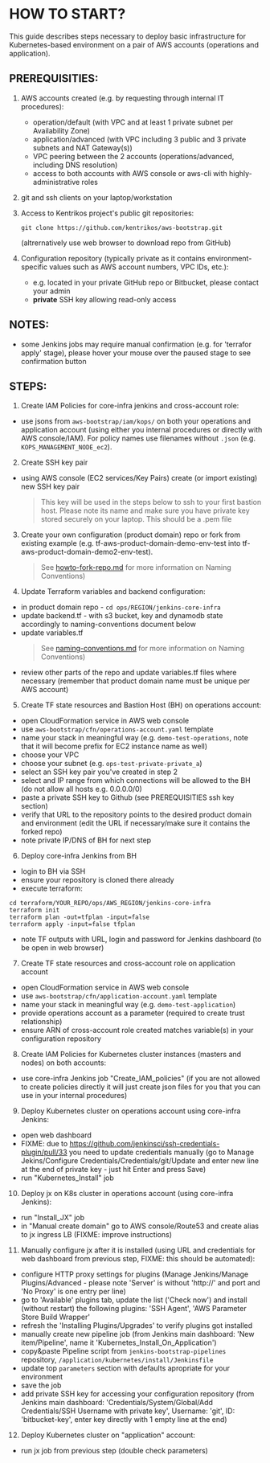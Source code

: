 # HOW TO START?

This guide describes steps necessary to deploy basic infrastructure for Kubernetes-based environment
on a pair of AWS accounts (operations and application).


## PREREQUISITIES:

1. AWS accounts created (e.g. by requesting through internal IT procedures):

	* operation/default (with VPC and at least 1 private subnet per Availability Zone)
	* application/advanced (with VPC including 3 public and 3 private subnets and NAT Gateway(s))
	* VPC peering between the 2 accounts (operations/advanced, including DNS resolution)
	* access to both accounts with AWS console or aws-cli with highly-administrative roles

3. git and ssh clients on your laptop/workstation

4. Access to Kentrikos project's public git repositories:

	```
	git clone https://github.com/kentrikos/aws-bootstrap.git
	```
    (altrernatively use web browser to download repo from GitHub)

5. Configuration repository (typically private as it contains environment-specific values such as AWS account numbers, VPC IDs, etc.):
    * e.g. located in your private GitHub repo or Bitbucket, please contact your admin
    * __private__ SSH key allowing read-only access



## NOTES:

* some Jenkins jobs may require manual confirmation (e.g. for 'terrafor apply' stage), please hover your mouse over the paused stage to see confirmation button


## STEPS:

1. Create IAM Policies for core-infra jenkins and cross-account role:

* use jsons from `aws-bootstrap/iam/kops/` on both your operations and application account (using either you internal procedures or directly with AWS console/IAM). For policy names use filenames without `.json` (e.g. `KOPS_MANAGEMENT_NODE_ec2`).

2. Create SSH key pair

* using AWS console (EC2 services/Key Pairs) create (or import existing) new SSH key pair

	> This key will be used in the steps below to ssh to your first bastion host. Please note its name and make sure you have private key stored securely on your laptop. This should be a .pem file

3. Create your own configuration (product domain) repo or fork from existing example (e.g. tf-aws-product-domain-demo-env-test into tf-aws-product-domain-demo2-env-test).

	> See [howto-fork-repo.md](https://github.com/kentrikos/aws-bootstrap/blob/master/docs/howto-fork-repo.md) for more information on Naming Conventions)

4. Update Terraform variables and backend configuration:

* in product domain repo - ```cd ops/REGION/jenkins-core-infra```
* update backend.tf - with s3 bucket, key and dynamodb state accordingly to naming-conventions document below
* update variables.tf
	> See [naming-conventions.md](https://github.com/kentrikos/aws-bootstrap/blob/master/docs/naming-conventions.md) for more information on Naming Conventions)
* review other parts of the repo and update variables.tf files where necessary (remember that product domain name must be unique per AWS account)

5. Create TF state resources and Bastion Host (BH) on operations account:

* open CloudFormation service in AWS web console
* use `aws-bootstrap/cfn/operations-account.yaml` template
* name your stack in meaningful way (e.g. `demo-test-operations`, note that it will become prefix for EC2 instance name as well)
* choose your VPC
* choose your subnet (e.g. `ops-test-private-private_a`)
* select an SSH key pair you've created in step 2
* select and IP range from which connections will be allowed to the BH (do not allow all hosts e.g. 0.0.0.0/0)
* paste a private SSH key to Github (see PREREQUISITIES ssh key section)
* verify that URL to the repository points to the desired product domain and environment (edit the URL if necessary/make sure it contains the forked repo)
* note private IP/DNS of BH for next step

6. Deploy core-infra Jenkins from BH

* login to BH via SSH
* ensure your repository is cloned there already
* execute terraform:
```
cd terraform/YOUR_REPO/ops/AWS_REGION/jenkins-core-infra
terraform init
terraform plan -out=tfplan -input=false
terraform apply -input=false tfplan
```
* note TF outputs with URL, login and password for Jenkins dashboard (to be open in web browser)

7. Create TF state resources and cross-account role on application account

* open CloudFormation service in AWS web console
* use `aws-bootstrap/cfn/application-account.yaml` template
* name your stack in meaningful way (e.g. `demo-test-application`)
* provide operations account as a parameter (required to create trust relationship)
* ensure ARN of cross-account role created matches variable(s) in your configuration repository

8. Create IAM Policies for Kubernetes cluster instances (masters and nodes) on both accounts:

* use core-infra Jenkins job "Create_IAM_policies" (if you are not allowed to create policies directly it will just create json files for you that you can use in your internal procedures)

9. Deploy Kubernetes cluster on operations account using core-infra Jenkins:

* open web dashboard
* FIXME: due to https://github.com/jenkinsci/ssh-credentials-plugin/pull/33 you need to update credentials manually (go to Manage Jekins/Configure Credentials/Credentials/git/Update and enter new line at the end of private key - just hit Enter and press Save)
* run "Kubernetes_Install" job

10. Deploy jx on K8s cluster in operations account (using core-infra Jenkins):

* run "Install_JX" job
* in "Manual create domain" go to AWS console/Route53 and create alias to jx ingress LB (FIXME: improve instructions)

11. Manually configure jx after it is installed (using URL and credentials for web dashboard from previous step, FIXME: this should be automated):

* configure HTTP proxy settings for plugins (Manage Jenkins/Manage Plugins/Advanced - please note 'Server' is without 'http://' and port and 'No Proxy' is one entry per line)
* go to 'Available' plugins tab, update the list ('Check now') and install (without restart) the following plugins: 'SSH Agent', 'AWS Parameter Store Build Wrapper'
* refresh the 'Installing Plugins/Upgrades' to verify plugins got installed
* manually create new pipeline job (from Jenkins main dashboard: 'New item/Pipeline', name it 'Kubernetes_Install_On_Application')
* copy&paste Pipeline script from `jenkins-bootstrap-pipelines` repository, `/application/kubernetes/install/Jenkinsfile`
* update top `parameters` section with defaults apropriate for your environment
* save the job
* add private SSH key for accessing your configuration repository (from Jenkins main dashboard: 'Credentials/System/Global/Add Credentials/SSH Username with private key', Username: 'git', ID: 'bitbucket-key', enter key directly with 1 empty line at the end)

12. Deploy Kubernetes cluster on "application" account:

* run jx job from previous step (double check parameters)
